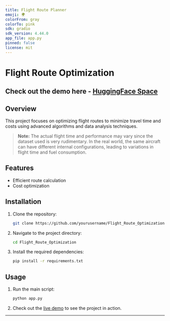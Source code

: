 ```yaml
---
title: Flight Route Planner
emoji: 🌍
colorFrom: gray
colorTo: pink
sdk: gradio
sdk_version: 4.44.0
app_file: app.py
pinned: false
license: mit
---
```


# Flight Route Optimization

## Check out the demo here -  [HuggingFace Space](https://huggingface.co/spaces/souvik0306/Flight_Route_Planner)

## Overview

This project focuses on optimizing flight routes to minimize travel time and costs using advanced algorithms and data analysis techniques.

> **Note:** The actual flight time and performance may vary since the dataset used is very rudimentary. In the real world, the same aircraft can have different internal configurations, leading to variations in flight time and fuel consumption.

## Features
- Efficient route calculation
- Cost optimization

## Installation

1. Clone the repository:
   ```bash
   git clone https://github.com/yourusername/Flight_Route_Optimization.git
   ```
2. Navigate to the project directory:
   ```bash
   cd Flight_Route_Optimization
   ```
3. Install the required dependencies:
   ```bash
   pip install -r requirements.txt
   ```

## Usage

1. Run the main script:
   ```bash
   python app.py
   ```
2. Check out the [live demo](https://huggingface.co/spaces/souvik0306/Flight_Route_Planner) to see the project in action.
---
